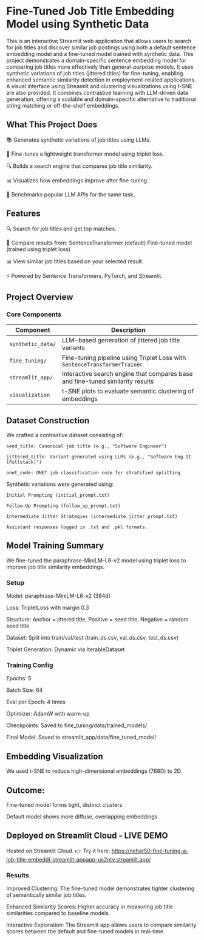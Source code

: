 # Fine-Tuned Job Title Embedding Model using Synthetic Data

This is an interactive Streamlit web application that allows users to search for job titles and discover similar job postings using both a default sentence embedding model and a fine-tuned model trained with synthetic data. This project demonstrates a domain-specific sentence embedding model for comparing job titles more effectively than general-purpose models. It uses synthetic variations of job titles (jittered titles) for fine-tuning, enabling enhanced semantic similarity detection in employment-related applications. A visual interface using Streamlit and clustering visualizations using t-SNE are also provided. It combines contrastive learning with LLM-driven data generation, offering a scalable and domain-specific alternative to traditional string matching or off-the-shelf embeddings.


## What This Project Does

  📚 Generates synthetic variations of job titles using LLMs.
  
  🎯 Fine-tunes a lightweight transformer model using triplet loss.
  
  🔍 Builds a search engine that compares job title similarity.
  
  📊 Visualizes how embeddings improve after fine-tuning.
  
  🧠 Benchmarks popular LLM APIs for the same task.


## Features

  🔍 Search for job titles and get top matches.
  
  🤖 Compare results from:
      SentenceTransformer (default)
      Fine-tuned model (trained using triplet loss)
      
  📊 View similar job titles based on your selected result.
  
  ⚡ Powered by Sentence Transformers, PyTorch, and Streamlit.



## Project Overview
### Core Components

| Component         | Description                                                                    |
| ----------------- | ------------------------------------------------------------------------------ |
| `synthetic_data/` | LLM-based generation of jittered job title variants                            |
| `fine_tuning/`    | Fine-tuning pipeline using Triplet Loss with `SentenceTransformerTrainer`      |
| `streamlit_app/`  | Interactive search engine that compares base and fine-tuned similarity results |
| `visualization`   | t-SNE plots to evaluate semantic clustering of embeddings                      |


## Dataset Construction

We crafted a contrastive dataset consisting of:

    seed_title: Canonical job title (e.g., "Software Engineer")
    
    jittered_title: Variant generated using LLMs (e.g., "Software Eng II (Fullstack)")
    
    onet_code: ONET job classification code for stratified splitting

Synthetic variations were generated using:

    Initial Prompting (initial_prompt.txt)
    
    Follow-Up Prompting (follow_up_prompt.txt)
    
    Intermediate Jitter Strategies (intermediate_jitter_prompt.txt)
    
    Assistant responses logged in .txt and .pkl formats.

## Model Training Summary
We fine-tuned the paraphrase-MiniLM-L6-v2 model using triplet loss to improve job title similarity embeddings.

  ### Setup
  
  Model: paraphrase-MiniLM-L6-v2 (384d)
  
  Loss: TripletLoss with margin 0.3
  
  Structure: Anchor = jittered title, Positive = seed title, Negative = random seed title
  
  Dataset: Split into train/val/test (train_ds.csv, val_ds.csv, test_ds.csv)
  
  Triplet Generation: Dynamic via IterableDataset

  ### Training Config
  
  Epochs: 5
  
  Batch Size: 64
  
  Eval per Epoch: 4 times
  
  Optimizer: AdamW with warm-up
  
  Checkpoints: Saved to fine_tuning/data/trained_models/
  
  Final Model: Saved to streamlit_app/data/fine_tuned_model/

 ## Embedding Visualization
 We used t-SNE to reduce high-dimensional embeddings (768D) to 2D.

 ## Outcome:

  Fine-tuned model forms tight, distinct clusters
  
  Default model shows more diffuse, overlapping embeddings


## Deployed on Streamlit Cloud - LIVE DEMO
Hosted on Streamlit Cloud. 👉 Try it here: https://nehar50-fine-tuning-a-job-title-embeddi-streamlit-appapp-us2ntv.streamlit.app/


### Results
Improved Clustering: The fine-tuned model demonstrates tighter clustering of semantically similar job titles.

Enhanced Similarity Scores: Higher accuracy in measuring job title similarities compared to baseline models.

Interactive Exploration: The Streamlit app allows users to compare similarity scores between the default and fine-tuned models in real-time.

